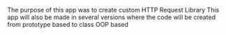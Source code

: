 
The purpose of this app was to create custom HTTP Request Library
This app will also be made in several versions where the code will be created from prototype based to class OOP based